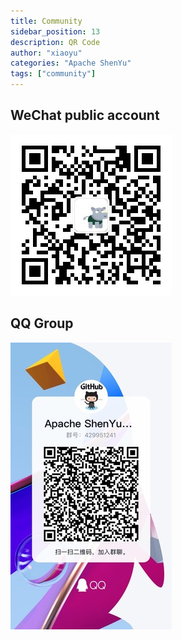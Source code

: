 ```yaml
---
title: Community
sidebar_position: 13
description: QR Code
author: "xiaoyu"
categories: "Apache ShenYu"
tags: ["community"]
---
```


## WeChat public account

![](/img/qrcode/WechatIMG127.jpeg)

## QQ Group

![](/img/community/qq_group.jpg)
